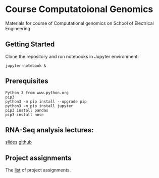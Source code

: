 # Course Computatoional Genomics  

Materials for course of Computational genomics on School of Electrical Engineering

## Getting Started

Clone the repository and run notebooks in Jupyter environment:

```
jupyter-notebook &
```

## Prerequisites

```
Python 3 from www.python.org
pip3
python3 -m pip install --upgrade pip
python3 -m pip install jupyter
pip3 install pandas
pip3 install nose

```
## RNA-Seq analysis lectures:

[slides](https://markozecevic.github.io/etfgenomics/)
[github](https://github.com/markozecevic)

## Project assignments
The [list](https://docs.google.com/document/d/1XqrPYwFnEYNOKzHntZQfz1L8b59BN8WIVvNgDyIUE0I/edit#) of project assignments.
